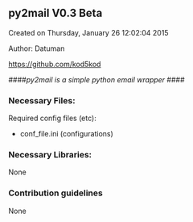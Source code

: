 
## py2mail V0.3 Beta ##
Created on Thursday, January  26 12:02:04 2015

Author: Datuman

https://github.com/kod5kod



####*py2mail is a simple python email wrapper* ####





### Necessary Files: ###

Required config files (etc):
* conf_file.ini (configurations)

### Necessary Libraries: ###

None

### Contribution guidelines ###

None

